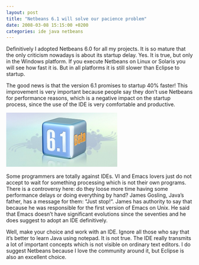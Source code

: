 ```yaml
---
layout: post
title: "Netbeans 6.1 will solve our pacience problem"
date: 2008-03-08 15:15:00 +0200
categories: ide java netbeans
---
```


Definitively I adopted Netbeans 6.0 for all my projects. It is so mature that the only criticism nowadays is about its startup delay. Yes. It is true, but only in the Windows platform. If you execute Netbeans on Linux or Solaris you will see how fast it is. But in all platforms it is still slower than Eclipse to startup.

The good news is that the version 6.1 promises to startup 40% faster! This improvement is very important because people say they don’t use Netbeans for performance reasons, which is a negative impact on the startup process, since the use of the IDE is very comfortable and productive.

![netbeans-6-1-300x146.png](/images/posts/netbeans-6-1-300x146.png)

Some programmers are totally against IDEs. VI and Emacs lovers just do not accept to wait for something processing which is not their own programs. There is a controversy here: do they loose more time having some performance delays or doing everything by hand? James Gosling, Java’s father, has a message for them: “Just stop!“. James has authority to say that because he was responsible for the first version of Emacs on Unix. He said that Emacs doesn’t have significant evolutions since the seventies and he does suggest to adopt an IDE definitively.

Well, make your choice and work with an IDE. Ignore all those who say that it’s better to learn Java using notepad. It is not true. The IDE really transmits a lot of important concepts which is not visible on ordinary text editors. I do suggest Netbeans because I love the community around it, but Eclipse is also an excellent choice.
